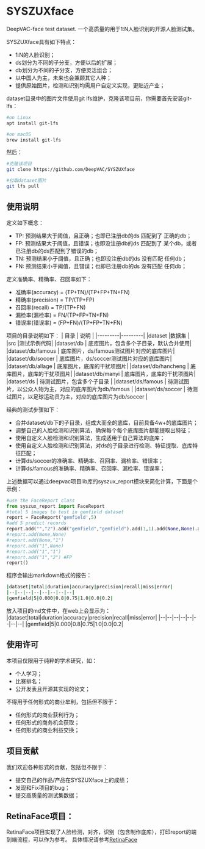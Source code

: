 # SYSZUXface
DeepVAC-face test dataset.
一个高质量的用于1:N人脸识别的开源人脸测试集。

SYSZUXface具有如下特点：

- 1:N的人脸识别；
- ds划分为不同的子分支，方便以后的扩展；
- db划分为不同的子分支，方便灵活组合；
- 以中国人为主，未来也会兼顾其它人种；
- 提供原始图片，检测和识别均需用户自定义实现，更贴近产业；

dataset目录中的图片文件使用git lfs维护，克隆该项目前，你需要首先安装git-lfs：
```bash
#on Linux
apt install git-lfs

#on macOS
brew install git-lfs
```
然后：
```bash
#克隆该项目
git clone https://github.com/DeepVAC/SYSZUXface

#拉取dataset图片
git lfs pull
```

## 使用说明
定义如下概念：
- TP: 预测结果大于阈值，且正确；也即已注册db的ds 匹配到了 正确的db；
- FP: 预测结果大于阈值，且错误；也即没注册db的ds 匹配到了 某个db，或者已注册db的ds匹配到了错误的db；
- TN: 预测结果小于阈值，且正确；也即没注册db的ds 没有匹配 任何db；
- FN: 预测结果小于阈值，且错误；也即已注册db的ds 没有匹配 任何db；

定义准确率、精确率、召回率如下：
- 准确率(accuracy) = (TP+TN)/(TP+FP+TN+FN)
- 精确率(precision) = TP/(TP+FP)
- 召回率(recall) = TP/(TP+FN)
- 漏检率(漏检率) = FN/(TP+FP+TN+FN)
- 错误率(错误率) = (FP+FN)/(TP+FP+TN+FN)

项目的目录说明如下：
|  目录   |  说明   |
|---------|---------|
|dataset  |数据集   |
|src     |测试示例代码|
|dataset/db | 底库图片，包含多个子目录，默认合并使用|
|dataset/db/famous | 底库图片，ds/famous测试图片对应的底库图片|
|dataset/db/soccer | 底库图片，ds/soccer测试图片对应的底库图片|
|dataset/db/allage | 底库图片，底库的干扰项图片|
|dataset/db/hancheng | 底库图片，底库的干扰项图片|
|dataset/db/manyi | 底库图片，底库的干扰项图片|
|dataset/ds | 待测试图片，包含多个子目录 |
|dataset/ds/famous | 待测试图片，以公众人物为主，对应的底库图片为db/famous |
|dataset/ds/soccer | 待测试图片，以足球运动员为主，对应的底库图片为db/soccer |

经典的测试步骤如下：
- 合并dataset/db下的子目录，组成大而全的底库，目前具备4w+的底库图片；
- 调整自己的人脸检测和识别算法，确保每个每个底库图片都能提取出特征；
- 使用自定义人脸检测和识别算法，生成适用于自己算法的底库；
- 使用自定义人脸检测和识别算法，对ds的子目录进行检测、特征提取、底库特征匹配；
- 计算ds/soccer的准确率、精确率、召回率、漏检率、错误率；
- 计算ds/famous的准确率、精确率、召回率、漏检率、错误率；

上述数据可以通过deepvac项目lib库的syszux_report模块来简化计算，下面是个示例：
```python
#use the FaceReport class
from syszux_report import FaceReport
#total 5 images to test in gemfield dataset
report = FaceReport('gemfield',5)
#add 5 predict records
report.add("","2").add("gemfield","gemfield").add(1,1).add(None,None).add("1","1")
#report.add(None,None)
#report.add(None,"1")
#report.add("1",None)
#report.add("1","1")
#report.add("1","2") #FP
report()
```
程序会输出markdown格式的报告：
```bash
|dataset|total|duration|accuracy|precision|recall|miss|error|
|--|--|--|--|--|--|--|--|
|gemfield|5|0.000|0.8|0.75|1.0|0.0|0.2|
```
放入项目的md文件中，在web上会显示为：
|dataset|total|duration|accuracy|precision|recall|miss|error|
|--|--|--|--|--|--|--|--|
|gemfield|5|0.000|0.8|0.75|1.0|0.0|0.2|

## 使用许可
本项目仅限用于纯粹的学术研究，如：
- 个人学习；
- 比赛排名；
- 公开发表且开源其实现的论文；

不得用于任何形式的商业牟利，包括但不限于：
- 任何形式的商业获利行为；
- 任何形式的商务机会获取；
- 任何形式的商业利益交换；


## 项目贡献
我们欢迎各种形式的贡献，包括但不限于：
- 提交自己的作品/产品在SYSZUXface上的成绩；
- 发现和Fix项目的bug；
- 提交高质量的测试集数据；

## RetinaFace项目：
RetinaFace项目实现了人脸检测，对齐，识别（包含制作底库），打印report的端到端流程，可以作为参考。
具体情况请参考[RetinaFace](https://github.com/DeepVAC/RetinaFace)
